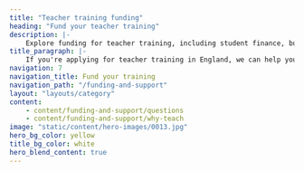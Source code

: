 ```yaml
---
title: "Teacher training funding"
heading: "Fund your teacher training"
description: |-
    Explore funding for teacher training, including student finance, bursaries and scholarships, and support if you’re disabled, a parent or carer or a veteran.
title_paragraph: |-
    If you're applying for teacher training in England, we can help you understand what funding and practical support you could be eligible for.
navigation: 7
navigation_title: Fund your training
navigation_path: "/funding-and-support"
layout: "layouts/category"
content:
    - content/funding-and-support/questions
    - content/funding-and-support/why-teach
image: "static/content/hero-images/0013.jpg"
hero_bg_color: yellow
title_bg_color: white
hero_blend_content: true
---
```


